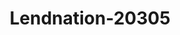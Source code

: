 ---
f_zip-code: 67501
f_state-code: KS
title: Lendnation-20305
f_phone: 620-663-1483
f_city-only: Hutchinson
f_address: 1318 E 4th Ave Hutchinson
f_location-unique-id: '20305'
slug: lendnation-20305
updated-on: '2024-05-30T13:46:58.046Z'
created-on: '2024-05-30T13:36:59.803Z'
published-on: '2024-05-30T13:54:32.469Z'
f_city-state: cms/city/hutchinson-ks.md
f_company: cms/company/lendnation.md
f_state: cms/state/kansas.md
layout: '[payday-loan].html'
tags: payday-loan
---